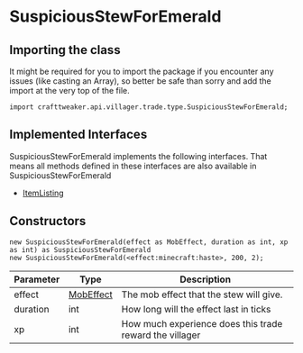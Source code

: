 # SuspiciousStewForEmerald

## Importing the class

It might be required for you to import the package if you encounter any issues (like casting an Array), so better be safe than sorry and add the import at the very top of the file.
```zenscript
import crafttweaker.api.villager.trade.type.SuspiciousStewForEmerald;
```


## Implemented Interfaces
SuspiciousStewForEmerald implements the following interfaces. That means all methods defined in these interfaces are also available in SuspiciousStewForEmerald

- [ItemListing](/vanilla/api/villager/trade/ItemListing)

## Constructors


```zenscript
new SuspiciousStewForEmerald(effect as MobEffect, duration as int, xp as int) as SuspiciousStewForEmerald
new SuspiciousStewForEmerald(<effect:minecraft:haste>, 200, 2);
```
| Parameter |                       Type                        |                       Description                       |
|-----------|---------------------------------------------------|---------------------------------------------------------|
| effect    | [MobEffect](/vanilla/api/entity/effect/MobEffect) | The mob effect that the stew will give.                 |
| duration  | int                                               | How long will the effect last in ticks                  |
| xp        | int                                               | How much experience does this trade reward the villager |



